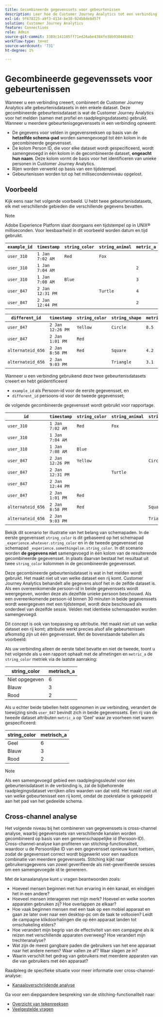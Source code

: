 ```yaml
---
title: Gecombineerde gegevenssets voor gebeurtenissen
description: Leer hoe de Customer Journey Analytics tot een verbinding leidt door datasets te combineren.
exl-id: 9f678225-a9f3-4134-be38-924b8de8d57f
solution: Customer Journey Analytics
feature: Connections
role: Admin
source-git-commit: 3389c141105ff71ed26abe4384fe3bb930448d43
workflow-type: tm+mt
source-wordcount: '731'
ht-degree: 1%

---
```



# Gecombineerde gegevenssets voor gebeurtenissen

Wanneer u een verbinding creeert, combineert de Customer Journey Analytics alle gebeurtenisdatasets in één enkele dataset. Deze gecombineerde gebeurtenisdataset is wat de Customer Journey Analytics voor het melden (samen met profiel en raadplegingsdatasets) gebruikt. Wanneer u meerdere gebeurtenisgegevenssets in een verbinding opneemt:

* De gegevens voor velden in gegevensreeksen op basis van de **hetzelfde schema-pad** worden samengevoegd tot één kolom in de gecombineerde gegevensset.
* De kolom Person ID, die voor elke dataset wordt gespecificeerd, wordt samengevoegd in één kolom in de gecombineerde dataset, **ongeacht hun naam**. Deze kolom vormt de basis voor het identificeren van unieke personen in Customer Journey Analytics.
* Rijen worden verwerkt op basis van een tijdstempel.
* Gebeurtenissen worden tot op het millisecondenniveau opgelost.

## Voorbeeld

Kijk eens naar het volgende voorbeeld. U hebt twee gebeurtenisdatasets, elk met verschillende gebieden die verschillende gegevens bevatten.

>[!NOTE]
>
>Adobe Experience Platform slaat doorgaans een tijdstempel op in UNIX® milliseconden. Voor leesbaarheid in dit voorbeeld worden datum en tijd gebruikt.

| `example_id` | `timestamp` | `string_color` | `string_animal` | `metric_a` |
| --- | --- | --- | --- | --- |
| `user_310` | `1 Jan 7:02 AM` | `Red` | `Fox` | |
| `user_310` | `1 Jan 7:04 AM` | | | `2` |
| `user_310` | `1 Jan 7:08 AM` | `Blue` | | `3` |
| `user_847` | `2 Jan 12:31 PM` | | `Turtle` | `4` |
| `user_847` | `2 Jan 12:44 PM` | | | `2` |

| `different_id` | `timestamp` | `string_color` | `string_shape` | `metric_b` |
| --- | --- | --- | --- | --- |
| `user_847` | `2 Jan 12:26 PM` | `Yellow` | `Circle` | `8.5` |
| `user_847` | `2 Jan 1:01 PM` | `Red` | | |
| `alternateid_656` | `2 Jan 8:58 PM` | `Red` | `Square` | `4.2` |
| `alternateid_656` | `2 Jan 9:03 PM` | | `Triangle` | `3.1` |

Wanneer u een verbinding gebruikend deze twee gebeurtenisdatasets creeert en hebt geïdentificeerd

* `example_id` als Persoon-id voor de eerste gegevensset, en
* `different_id` persoons-id voor de tweede gegevensset;

de volgende gecombineerde gegevensset wordt gebruikt voor rapportage.

| `id` | `timestamp` | `string_color` | `string_animal` | `string_shape` | `metric_a` | `metric_b` |
| --- | --- | --- | --- | --- | --- | --- |
| `user_310` | `1 Jan 7:02 AM` | `Red` | `Fox` | | | |
| `user_310` | `1 Jan 7:04 AM` | | | | `2` | |
| `user_310` | `1 Jan 7:08 AM` | `Blue` | | | `3` | |
| `user_847` | `2 Jan 12:26 PM` | `Yellow` | | `Circle` | | `8.5` |
| `user_847` | `2 Jan 12:31 PM` | | `Turtle` | | `4` | |
| `user_847` | `2 Jan 12:44 PM` | | | | `2` | |
| `user_847` | `2 Jan 1:01 PM` | `Red` | | | | |
| `alternateid_656` | `2 Jan 8:58 PM` | `Red` | | `Square` | | `4.2` |
| `alternateid_656` | `2 Jan 9:03 PM` | | | `Triangle` | | `3.1` |

Bekijk dit scenario ter illustratie van het belang van schemapaden. In de eerste gegevensset `string_color` is dit gebaseerd op het schemapad `_experience.whatever.string_color` en in de tweede gegevensset op schemapad  `_experience.somethingelse.string_color`. In dit scenario worden **de gegevens niet** samengevoegd in één kolom van de resulterende gecombineerde gegevensset. In plaats daarvan bestaat het resultaat uit twee `string_color` kolommen in de gecombineerde gegevensset.

Deze gecombineerde gebeurtenisdataset is wat in het melden wordt gebruikt. Het maakt niet uit van welke dataset een rij komt. Customer Journey Analytics behandelt alle gegevens alsof het in de zelfde dataset is. Als een overeenkomende persoon-id in beide gegevenssets wordt weergegeven, worden deze als dezelfde unieke persoon beschouwd. Als een overeenkomende persoon-id binnen 30 minuten in beide gegevenssets wordt weergegeven met een tijdstempel, wordt deze beschouwd als onderdeel van dezelfde sessie. Velden met identieke schemapaden worden samengevoegd.

Dit concept is ook van toepassing op attributie. Het maakt niet uit van welke dataset een rij komt; attributie werkt precies alsof alle gebeurtenissen afkomstig zijn uit één gegevensset. Met de bovenstaande tabellen als voorbeeld:

Als uw verbinding alleen de eerste tabel bevatte en niet de tweede, toont u het volgende als u een rapport ophaalt met de afmetingen en `metric_a` de `string_color` metriek via de laatste aanraking:

| string_color | metrisch_a |
| --- | --- |
| Niet opgegeven | 6 |
| Blauw | 3 |
| Rood | 2 |

Als u echter beide tabellen hebt opgenomen in uw verbinding, verandert de toewijzing sinds `user_847` bevindt zich in beide gegevenssets. Een rij van de tweede dataset attributen `metric_a` op &#39;Geel&#39; waar ze voorheen niet waren gespecificeerd:

| string_color | metrisch_a |
| --- | --- |
| Geel | 6 |
| Blauw | 3 |
| Rood | 2 |

>[!NOTE]
>
>Als een samengevoegd gebied een raadplegingssleutel voor één gebeurtenisdataset in de verbinding is, zal de bijbehorende raadplegingsdataset verrijken *alles* waarden van dat veld. Het maakt niet uit van welke gebeurtenisset een rij komt, omdat de zoekrelatie is gekoppeld aan het pad van het gedeelde schema.

## Cross-channel analyse

Het volgende niveau bij het combineren van gegevenssets is cross-channel analyse, waarbij gegevenssets van verschillende kanalen worden gecombineerd op basis van een gemeenschappelijke id (Persoon-ID). Cross-channel-analyse kan profiteren van stitching-functionaliteit, waardoor u de Persoonlijke ID van een gegevensset opnieuw kunt toetsen, zodat de gegevensset correct wordt bijgewerkt voor een naadloze combinatie van meerdere gegevenssets. Stitching kijkt naar gebruikersgegevens van zowel geverifieerde als niet-geverifieerde sessies om een samengevoegde id te genereren.

Met de kanaalanalyse kunt u vragen beantwoorden zoals:

* Hoeveel mensen beginnen met hun ervaring in één kanaal, en eindigen het in een andere?
* Hoeveel mensen interageren met mijn merk? Hoeveel en welke soorten apparaten gebruiken zij? Hoe overlappen ze elkaar?
* Hoe vaak beginnen mensen met een taak op een mobiel apparaat en gaan ze later over naar een desktop-pc om de taak te voltooien? Leidt de campagne klikdoorhalingen die op één apparaat landen tot omschakeling elders?
* Hoe verandert mijn begrip van de effectiviteit van een campagne als ik reizen met verschillende apparaten overweeg? Hoe verandert mijn trechteranalyse?
* Wat zijn de meest gangbare paden die gebruikers van het ene apparaat naar het andere nemen? Waar vallen ze af? Waar slagen ze in?
* Waarin verschilt het gedrag van gebruikers met meerdere apparaten van die van gebruikers met één apparaat?


Raadpleeg de specifieke situatie voor meer informatie over cross-channel-analyse:

* [Kanaaloverschrijdende analyse](../use-cases/cross-channel/cross-channel.md)

Ga voor een diepgaandere bespreking van de stitching-functionaliteit naar:

* [Overzicht van tekenreeksen](/help/stitching/overview.md)
* [Veelgestelde vragen](/help/stitching/faq.md)

